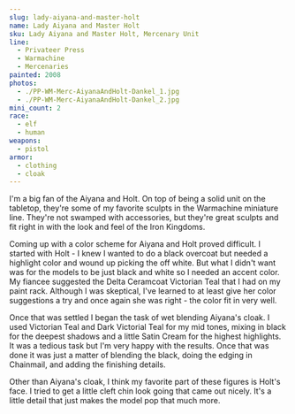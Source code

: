 ```yaml
---
slug: lady-aiyana-and-master-holt
name: Lady Aiyana and Master Holt
sku: Lady Aiyana and Master Holt, Mercenary Unit
line:
  - Privateer Press
  - Warmachine
  - Mercenaries
painted: 2008
photos:
  - ./PP-WM-Merc-AiyanaAndHolt-Dankel_1.jpg
  - ./PP-WM-Merc-AiyanaAndHolt-Dankel_2.jpg
mini_count: 2
race:
  - elf
  - human
weapons:
  - pistol
armor:
  - clothing
  - cloak
---
```


I'm a big fan of the Aiyana and Holt. On top of being a solid unit on the tabletop, they're some of my favorite sculpts in the Warmachine miniature line. They're not swamped with accessories, but they're great sculpts and fit right in with the look and feel of the Iron Kingdoms.

Coming up with a color scheme for Aiyana and Holt proved difficult. I started with Holt - I knew I wanted to do a black overcoat but needed a highlight color and wound up picking the off white. But what I didn't want was for the models to be just black and white so I needed an accent color. My fiancee suggested the Delta Ceramcoat Victorian Teal that I had on my paint rack. Although I was skeptical, I've learned to at least give her color suggestions a try and once again she was right - the color fit in very well.

Once that was settled I began the task of wet blending Aiyana's cloak. I used Victorian Teal and Dark Victorial Teal for my mid tones, mixing in black for the deepest shadows and a little Satin Cream for the highest highlights. It was a tedious task but I'm very happy with the results. Once that was done it was just a matter of blending the black, doing the edging in Chainmail, and adding the finishing details.

Other than Aiyana's cloak, I think my favorite part of these figures is Holt's face. I tried to get a little cleft chin look going that came out nicely. It's a little detail that just makes the model pop that much more.
